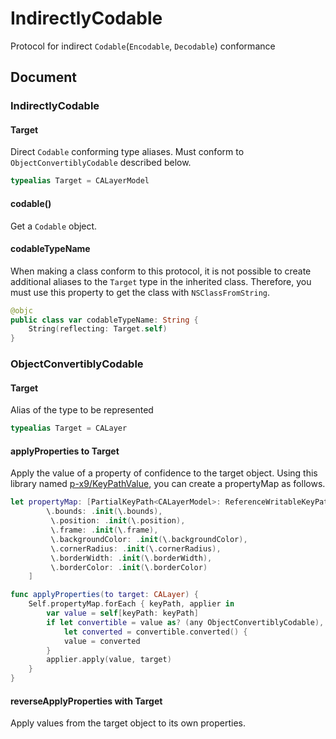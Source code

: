 # IndirectlyCodable

Protocol for indirect `Codable`(`Encodable`, `Decodable`) conformance

## Document
### IndirectlyCodable
#### Target
Direct `Codable` conforming type aliases.
Must conform to `ObjectConvertiblyCodable` described below.
```swift
typealias Target = CALayerModel
```

#### codable()
Get a `Codable` object.

#### codableTypeName
When making a class conform to this protocol, it is not possible to create additional aliases to the `Target` type in the inherited class.
Therefore, you must use this property to get the class with `NSClassFromString`.
```swift
@objc
public class var codableTypeName: String {
    String(reflecting: Target.self)
}
```

### ObjectConvertiblyCodable
#### Target
Alias of the type to be represented
```swift
typealias Target = CALayer
```
#### applyProperties to Target
Apply the value of a property of confidence to the target object.
Using this library named [p-x9/KeyPathValue](https://github.com/p-x9/KeyPathValue), you can create a propertyMap as follows.
```swift
let propertyMap: [PartialKeyPath<CALayerModel>: ReferenceWritableKeyPathValueApplier<CALayer>] = [
        \.bounds: .init(\.bounds),
         \.position: .init(\.position),
         \.frame: .init(\.frame),
         \.backgroundColor: .init(\.backgroundColor),
         \.cornerRadius: .init(\.cornerRadius),
         \.borderWidth: .init(\.borderWidth),
         \.borderColor: .init(\.borderColor)
    ]

func applyProperties(to target: CALayer) {
    Self.propertyMap.forEach { keyPath, applier in
        var value = self[keyPath: keyPath]
        if let convertible = value as? (any ObjectConvertiblyCodable),
            let converted = convertible.converted() {
            value = converted
        }
        applier.apply(value, target)
    }
}
```

#### reverseApplyProperties with Target
Apply values from the target object to its own properties.
